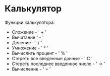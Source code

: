 # Калькулятор

Функции калькулятора:

- Сложение - ' + '
- Вычитание ' - '
- Деление - ' / '
- Умножение - ' * '
- Вычислить процент - ' % '
- Стереть все введенные данные - ' C '
- Стереть последнее введенное число - ' → '
- Вычисление - ' = '

